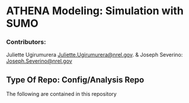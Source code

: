 # ATHENA Modeling: Simulation with SUMO
### Contributors: 
Juliette Ugirumurera <Juliette.Ugirumurera@nrel.gov>.
& Joseph Severino: <Joseph.Severino@nrel.gov></p>

## Type Of Repo: Config/Analysis Repo

The following are contained in this repository
